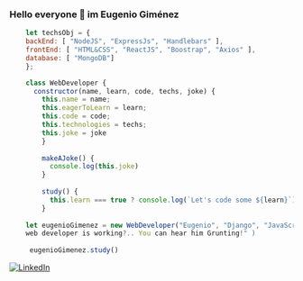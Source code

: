 ### Hello everyone 👋 im Eugenio Giménez

```javascript
    let techsObj = {
    backEnd: [ "NodeJS", "ExpressJs", "Handlebars" ],
    frontEnd: [ "HTML&CSS", "ReactJS", "Boostrap", "Axios" ],
    database: [ "MongoDB"]
    };

    class WebDeveloper {
      constructor(name, learn, code, techs, joke) {
        this.name = name;
        this.eagerToLearn = learn;
        this.code = code;
        this.technologies = techs;
        this.joke = joke
        }
        
        makeAJoke() {
          console.log(this.joke)
        }
        
        study() {
          this.learn === true ? console.log(`Let's code some ${learn}`); : console.log(`Pick any tech and start train`);
        }
        
    let eugenioGimenez = new WebDeveloper("Eugenio", "Django", "JavaScript", techsObj, "How can you tell that a 
    web developer is working?.. You can hear him Grunting!" )
     
     eugenioGimenez.study()
```

<a href="https://www.linkedin.com/in/eogimenez/" target="_blank"><img alt="LinkedIn" src="https://img.shields.io/badge/LinkedIn-@eoGimenez-blue?style=flat&logo=linkedin"></a>
<!--
**eoGimenez/eoGimenez** is a ✨ _special_ ✨ repository because its `README.md` (this file) appears on your GitHub profile.

Here are some ideas to get you started:

- 🔭 I’m currently working on ...
- 🌱 I’m currently learning ...
- 👯 I’m looking to collaborate on ...
- 🤔 I’m looking for help with ...
- 💬 Ask me about ...
- 📫 How to reach me: ...
- 😄 Pronouns: ...
- ⚡ Fun fact: ...
dqdqwdqw
-->
